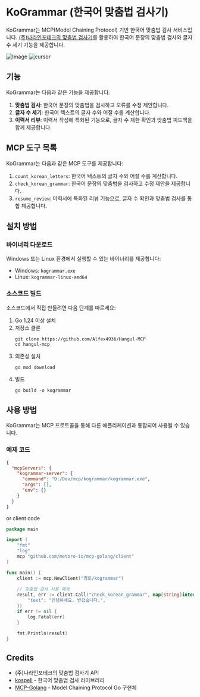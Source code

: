 # KoGrammar (한국어 맞춤법 검사기)

KoGrammar는 MCP(Model Chaining Protocol) 기반 한국어 맞춤법 검사 서비스입니다. [(주)나라인포테크의 맞춤법 검사기](https://nara-speller.co.kr/speller/)를 활용하여 한국어 문장의 맞춤법 검사와 글자 수 세기 기능을 제공합니다.

![Image](https://github.com/user-attachments/assets/b95384dd-b046-4be5-9abe-92e767e46464)
![cursor](https://github.com/user-attachments/assets/36a4ddd5-e4a4-4262-a909-15c971165c37)

## 기능

KoGrammar는 다음과 같은 기능을 제공합니다:

1. **맞춤법 검사**: 한국어 문장의 맞춤법을 검사하고 오류를 수정 제안합니다.
2. **글자 수 세기**: 한국어 텍스트의 글자 수와 어절 수를 계산합니다.
3. **이력서 리뷰**: 이력서 작성에 특화된 기능으로, 글자 수 제한 확인과 맞춤법 피드백을 함께 제공합니다.

## MCP 도구 목록

KoGrammar는 다음과 같은 MCP 도구를 제공합니다:

1. `count_korean_letters`: 한국어 텍스트의 글자 수와 어절 수를 계산합니다.
2. `check_korean_grammar`: 한국어 문장의 맞춤법을 검사하고 수정 제안을 제공합니다.
3. `resume_review`: 이력서에 특화된 리뷰 기능으로, 글자 수 확인과 맞춤법 검사를 통합 제공합니다.

## 설치 방법

### 바이너리 다운로드

Windows 또는 Linux 환경에서 실행할 수 있는 바이너리를 제공합니다:
- Windows: `kogrammar.exe`
- Linux: `kogrammar-linux-amd64`

### 소스코드 빌드

소스코드에서 직접 만들려면 다음 단계를 따르세요:

1. Go 1.24 이상 설치
2. 저장소 클론
   ```
   git clone https://github.com/Alfex4936/Hangul-MCP
   cd hangul-mcp
   ```
3. 의존성 설치
   ```
   go mod download
   ```
4. 빌드
   ```
   go build -o kogrammar
   ```

## 사용 방법

KoGrammar는 MCP 프로토콜을 통해 다른 애플리케이션과 통합되어 사용될 수 있습니다.

### 예제 코드

```json
{
  "mcpServers": {
    "kogrammar-server": {
      "command": "D:/Dev/mcp/kogrammar/kogrammar.exe",
      "args": [],
      "env": {}
    }
  }
}

```

or client code

```go
package main

import (
    "fmt"
    "log"
    mcp "github.com/metoro-io/mcp-golang/client"
)

func main() {
    client := mcp.NewClient("경로/kogrammar")
    
    // 맞춤법 검사 사용 예제
    result, err := client.Call("check_korean_grammar", map[string]interface{}{
        "text": "안녕하세요. 반갑숩니다.",
    })
    if err != nil {
        log.Fatal(err)
    }
    
    fmt.Println(result)
}
```

## Credits

- (주)나라인포테크의 맞춤법 검사기 API
- [kospell](https://github.com/Alfex4936/kospell) - 한국어 맞춤법 검사 라이브러리
- [MCP-Golang](https://github.com/metoro-io/mcp-golang) - Model Chaining Protocol Go 구현체